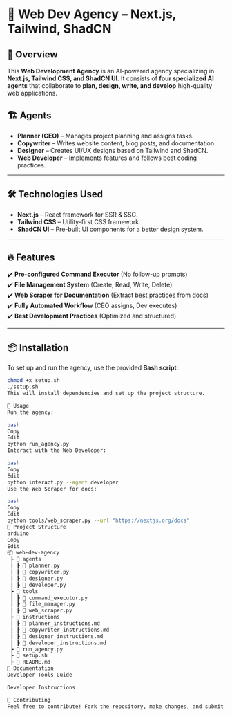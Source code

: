 # 🚀 Web Dev Agency – Next.js, Tailwind, ShadCN

## 📌 Overview
This **Web Development Agency** is an AI-powered agency specializing in **Next.js, Tailwind CSS, and ShadCN UI**. It consists of **four specialized AI agents** that collaborate to **plan, design, write, and develop** high-quality web applications.

## 🏗️ **Agents**
- **Planner (CEO)** – Manages project planning and assigns tasks.
- **Copywriter** – Writes website content, blog posts, and documentation.
- **Designer** – Creates UI/UX designs based on Tailwind and ShadCN.
- **Web Developer** – Implements features and follows best coding practices.

---

## 🛠 **Technologies Used**
- **Next.js** – React framework for SSR & SSG.
- **Tailwind CSS** – Utility-first CSS framework.
- **ShadCN UI** – Pre-built UI components for a better design system.

---

## 🔥 **Features**
✔️ **Pre-configured Command Executor** (No follow-up prompts)  
✔️ **File Management System** (Create, Read, Write, Delete)  
✔️ **Web Scraper for Documentation** (Extract best practices from docs)  
✔️ **Fully Automated Workflow** (CEO assigns, Dev executes)  
✔️ **Best Development Practices** (Optimized and structured)  

---

## 📦 **Installation**
To set up and run the agency, use the provided **Bash script**:  

```bash
chmod +x setup.sh
./setup.sh
This will install dependencies and set up the project structure.

📜 Usage
Run the agency:

bash
Copy
Edit
python run_agency.py
Interact with the Web Developer:

bash
Copy
Edit
python interact.py --agent developer
Use the Web Scraper for docs:

bash
Copy
Edit
python tools/web_scraper.py --url "https://nextjs.org/docs"
📂 Project Structure
arduino
Copy
Edit
📦 web-dev-agency
 ┣ 📂 agents
 ┃ ┣ 📜 planner.py
 ┃ ┣ 📜 copywriter.py
 ┃ ┣ 📜 designer.py
 ┃ ┣ 📜 developer.py
 ┣ 📂 tools
 ┃ ┣ 📜 command_executor.py
 ┃ ┣ 📜 file_manager.py
 ┃ ┣ 📜 web_scraper.py
 ┣ 📜 instructions
 ┃ ┣ 📜 planner_instructions.md
 ┃ ┣ 📜 copywriter_instructions.md
 ┃ ┣ 📜 designer_instructions.md
 ┃ ┣ 📜 developer_instructions.md
 ┣ 📜 run_agency.py
 ┣ 📜 setup.sh
 ┣ 📜 README.md
📘 Documentation
Developer Tools Guide

Developer Instructions

🎯 Contributing
Feel free to contribute! Fork the repository, make changes, and submit a pull request.
